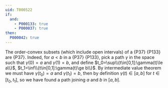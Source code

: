 ```yaml
---
uid: T000522
if:
  and:
    - P000133: true
    - P000037: true
then:
  P000042: true
---
```


The order-convex subsets (which include open intervals) of a {P37} {P133} are {P37}. Indeed, for $a < b$ in a {P37} {P133}, pick a path $\gamma$ in the space such that $\gamma(0)=a$ and $\gamma(1)=b$, and define $t_0=\sup\\{t\in[0,1]:\gamma(t)\le a\\}$, $t_1=\inf\\{t\in[0,1]:\gamma(t)\ge b\\}$. By intermediate value theorem we must have $\gamma(t_0)=a$ and $\gamma(t_1)=b$, then by definition $\gamma(t)\in[a,b]$ for $t\in[t_0,t_1]$, so we have found a path joining $a$ and $b$ in $[a,b]$.
